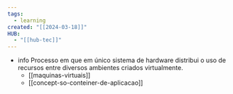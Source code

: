 ```yaml
---
tags:
  - learning
created: "[[2024-03-18]]"
HUB:
  - "[[hub-tec]]"
---
```

- info Processo em que em único sistema de hardware distribui o uso de recursos entre diversos ambientes criados virtualmente.
	- [[maquinas-virtuais]]
	- [[concept-so-conteiner-de-aplicacao]]


